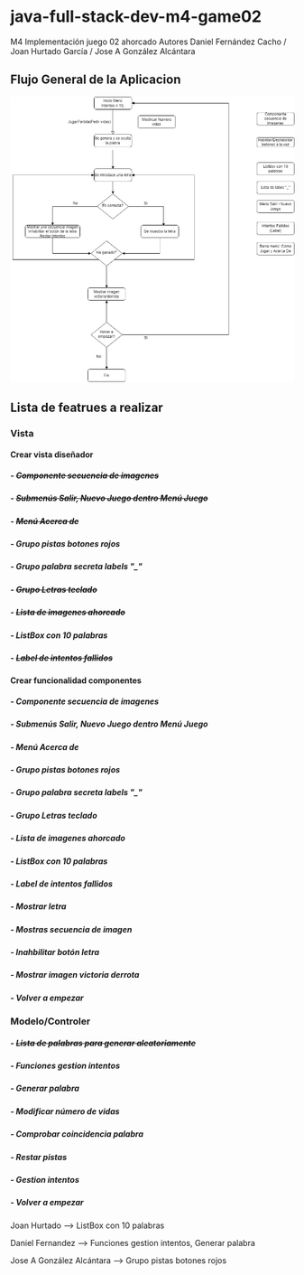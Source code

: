 # java-full-stack-dev-m4-game02
M4 Implementación juego 02 ahorcado Autores Daniel Fernández Cacho / Joan Hurtado García / Jose A González Alcántara  

## Flujo General de la Aplicacion 

![Image](https://github.com/JagaScripts/java-full-stack-dev-m4-game02/blob/master/FlujoAhorcado.jpg)

## Lista de featrues a realizar

### Vista
#### Crear vista diseñador
##### - ~~Componente secuencia de imagenes~~
##### - ~~Submenús Salir, Nuevo Juego dentro Menú Juego~~
##### - ~~Menú Acerca de~~
##### - Grupo pistas botones rojos
##### - Grupo palabra secreta labels "_"
##### - ~~Grupo Letras teclado~~
##### - ~~Lista de imagenes ahorcado~~
##### - ListBox con 10 palabras
##### - ~~Label de intentos fallidos~~
#### Crear funcionalidad componentes
##### - Componente secuencia de imagenes
##### - Submenús Salir, Nuevo Juego dentro Menú Juego
##### - Menú Acerca de
##### - Grupo pistas botones rojos
##### - Grupo palabra secreta labels "_"
##### - Grupo Letras teclado
##### - Lista de imagenes ahorcado
##### - ListBox con 10 palabras
##### - Label de intentos fallidos
##### - Mostrar letra
##### - Mostras secuencia de imagen
##### - Inahbilitar botón letra
##### - Mostrar imagen victoria derrota
##### - Volver a empezar


### Modelo/Controler
##### - ~~Lista de palabras para generar aleatoriamente~~
##### - Funciones gestion intentos
##### - Generar palabra
##### - Modificar número de vidas
##### - Comprobar coincidencia palabra
##### - Restar pistas
##### - Gestion intentos
##### - Volver a empezar


Joan Hurtado --> ListBox con 10 palabras

Daniel Fernandez --> Funciones gestion intentos, Generar palabra

Jose A González Alcántara --> Grupo pistas botones rojos

